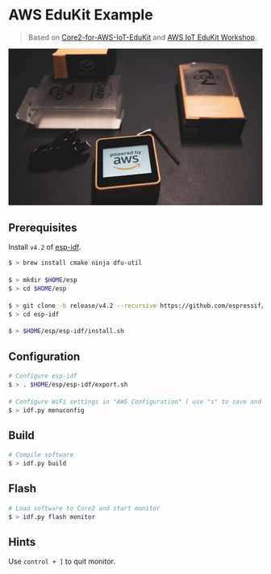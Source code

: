 # AWS EduKit Example

> Based on [Core2-for-AWS-IoT-EduKit](https://github.com/m5stack/Core2-for-AWS-IoT-EduKit) and [AWS IoT EduKit Workshop](https://edukit.workshop.aws/en/).

![AWS IoT EduKit](/docs/edukit-box.jpg)

## Prerequisites

Install `v4.2` of [esp-idf](https://github.com/espressif/esp-idf).

```bash
$ > brew install cmake ninja dfu-util

$ > mkdir $HOME/esp
$ > cd $HOME/esp

$ > git clone -b release/v4.2 --recursive https://github.com/espressif/esp-idf.git
$ > cd esp-idf

$ > $HOME/esp/esp-idf/install.sh
```

## Configuration

```bash
# Configure esp-idf
$ > . $HOME/esp/esp-idf/export.sh

# Configure WiFi settings in "AWS Configuration" ( use "s" to save and "q" to quit )
$ > idf.py menuconfig
```

## Build

```bash
# Compile software
$ > idf.py build
```

## Flash

```bash
# Load software to Core2 and start monitor
$ > idf.py flash monitor
```

## Hints

Use `control + ]` to quit monitor.
